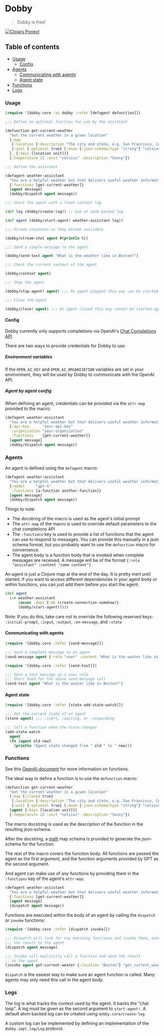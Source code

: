 # Dobby

> Dobby is free!

[![Clojars Project](https://img.shields.io/clojars/v/com.github.brianium/dobby.svg)](https://clojars.org/com.github.brianium/dobby)

## Table of contents
- [Usage](#usage)
    - [Config](#config)
- [Agents](#agents)
    - [Communicating with agents](#communicating-with-agents)
    - [Agent state](#agent-state)
- [Functions](#functions)
- [Logs](#logs)

### Usage

```clojure
(require '[dobby.core :as dobby :refer [defagent defunction]])

;;; Define an optional function for use by the assistant

(defunction get-current-weather
  "Get the current weather in a given location"
  [:map
   [:location {:description "The city and state, e.g. San Francisco, CA"} :string]
   [:unit {:optional true} [:enum {:json-schema/type "string"} "celsius" "fahrenheit"]]]
  [_ {:keys [location unit]}]
  {:temperature 22 :unit "celsius" :description "Sunny"})

;;; Define the assistant

(defagent weather-assistant
  "You are a helpful weather bot that delivers useful weather information"
  {:functions [get-current-weather]}
  [agent message]
  (dobby/dispatch agent message))

;;; Start the agent with a fresh context log

(def log (dobby/create-log)) ;; Use an atom backed log

(def agent (dobby/start-agent! weather-assistant log))

;;; Stream responses as they become available

(dobby/stream-chat agent #(println %))

;;; Send a simple message to the agent

(dobby/send-text agent "What is the weather like in Boston?")

;;; Check the current context of the agent

(dobby/context agent)

;;; Stop the agent

(dobby/stop-agent! agent) ;;; An agent stopped this way can be started again with start-agent!

;;; Close the agent

(dobby/close! agent) ;;; An agent closed this way cannot be started again, and the log will be closed as well

```

#### Config

Dobby currently only supports completions via OpenAI's [Chat Completions API](https://platform.openai.com/docs/guides/gpt/chat-completions-api).

There are two ways to provide credentials for Dobby to use.

##### Environment variables

If the `OPEN_AI_KEY` and `OPEN_AI_ORGANIZATION` variables are set in your environment, they will be used by Dobby to communicate with the OpenAI API.

##### Agent by agent config

When defining an agent, credentials can be provided via the `attr-map` provided to the macro:

```clojure
(defagent weather-assistant
  "You are a helpful weather bot that delivers useful weather information"
  {:api-key      "your-api-key"
   :organization "your-organization"
   :functions    [get-current-weather]}
  [agent message]
  (dobby/dispatch agent message))
```

### Agents

An agent is defined using the `defagent` macro:

```clojure
(defagent weather-assistant
  "You are a helpful weather bot that delivers useful weather information"
  {:model     "gpt-4"
   :functions [a-function another-function]}
  [agent message]
  (dobby/dispatch agent message))
```

Things to note:
- The docstring of the macro is used as the agent's initial prompt
- The `attr-map` of the macro is used to override default parameters to the chat completions API
- The `:functions` key is used to provide a list of functions that the agent can use to respond to messages. You can provide this manually in a json schema format, but you probably want to use the `defunction` macro for convenience. 
- The agent body is a function body that is invoked when complete messages are received. A message will be of the format `{:role "assistant" :content "some content"}`

An agent is just a Clojure map at the end of the day. It is pretty inert until started. If you want to access different dependencies in your agent body or within functions, you can just add them before you start the agent:

```clojure
(def agent
  (-> weather-assistant
      (assoc :deps {:db (create-connection-somehow)}
      (dobby/start-agent!))))
```

Note: If you do this, take care not to override the following reserved keys:
`:initial-prompt`, `:input`, `:output`, `:on-message`, and `:state`

#### Communicating with agents

```clojure
(require '[dobby.core :refer [send-message]])

;;; Send a complete message to an agent
(send-message agent {:role "user" :content "What is the weater like in Boston?"})
```

```clojure
(require '[dobby.core :refer [send-text]])

;;; Send a text message as a user role
;;; Short hand for the above send-message call
(send-text agent "What is the weater like in Boston?")
```

#### Agent state

```clojure
(require '[dobby.core :refer [state add-state-watch]])

;;; Get the current state of an agent
(state agent) ;;; :inert, :waiting, or :responding

;;; Call a function when the state changes
(add-state-watch
  agent
  (fn [agent old new]
    (println "Agent state changed from " old " to " new)))
```

### Functions

See this [OpenAI document](https://openai.com/blog/function-calling-and-other-api-updates) for more information on functions.

The ideal way to define a function is to use the `defunction` macro:

```clojure
(defunction get-current-weather
  "Get the current weather in a given location"
  [:map {:closed true}
   [:location {:description "The city and state, e.g. San Francisco, CA"} :string]
   [:unit {:optional true} [:enum {:json-schema/type "string"} "celsius" "fahrenheit"]]]
  [agent {:keys [location unit]}]
  {:temperature 22 :unit "celsius" :description "Sunny"})
```

The macro docstring is used as the description of the function in the resulting json-schema.

After the docstring, a [malli](https://github.com/metosin/malli) map schema is provided to generate the json-schema for the function.

The rest of the macro covers the function body. All functions are passed the agent as the first argument, and the function arguments provided by GPT as the second argument.

And agent can make use of any functions by providing them in the `:functions` key of the agent's `attr-map`:

```clojure
(defagent weather-assistant
  "You are a helpful weather bot that delivers useful weather information"
  {:functions [get-current-weather]}
  [agent message]
  (dispatch agent message))
```

Functions are executed within the body of an agent by calling the `dispatch` or `invoke` functions:

```clojure
(require '[dobby.core :refer [dispatch invoke]])

;;; Dispatch will look for any matching functions and invoke them, sending
;;; the result to the agent
(dispatch agent message)

;;; Invoke will explicitly call a function and send the result
;; to the agent
(invoke agent get-current-weater {:location "Boston"} "get_current_weather")
```

`dispatch` is the easiest way to make sure an agent function is called. Many agents may only need this call in the agent body.

### Logs

The log is what tracks the context used by the agent. It backs the "chat loop". A log must be given as the second argument to `start-agent!`. A default atom backed log can be created using `dobby.core/create-log`

A custom log can be implemented by defining an implementation of the `dobby.impl.log/Log` protocol.
